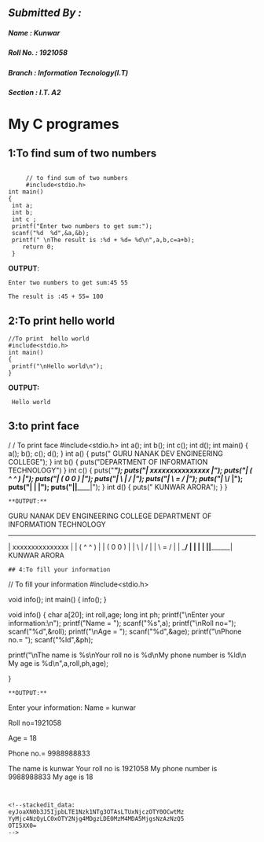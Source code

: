 ## ***Submitted By :***
##### ***Name : Kunwar***           
##### ***Roll No. : 1921058***
##### ***Branch : Information Tecnology(I.T)***
##### ***Section  : I.T. A2***


# My C programes
## 1:To find sum of two numbers
```

     // to find sum of two numbers
     #include<stdio.h>
int main()
{                                                                                      
 int a;
 int b;
 int c ;
 printf("Enter two numbers to get sum:");
 scanf("%d  %d",&a,&b);
 printf(" \nThe result is :%d + %d= %d\n",a,b,c=a+b);
    return 0;
 }
```
**OUTPUT**:
```
Enter two numbers to get sum:45 55
 
The result is :45 + 55= 100
```
## 2:To print hello world

```
//To print  hello world
#include<stdio.h>
int main()
{                     
 printf("\nHello world\n");
}
```
**OUTPUT:**
``` 
 Hello world
```
## 3:to print face
/ / To print face
#include<stdio.h>
int a();
int b();
int c();
int d();
int main()
{
a();
b();
c();
d();
}
int a()
{
puts(" GURU NANAK DEV ENGINEERING COLLEGE");
}
int b()
{
puts("DEPARTMENT OF INFORMATION TECHNOLOGY")
}
int c()
{
puts("___________________________");
puts("|    xxxxxxxxxxxxxxx      |");
puts("|    (   ^     ^   )      |");
puts("|    (   0     0   )      |");
puts("|     \\     |     /       |");
puts("|      \\    =    /        |");
puts("|       \\_______/         |");
puts("|            |            |");
puts("|____________|____________|");
}
int d()
{
puts("       KUNWAR ARORA");
}
}
```
**OUTPUT:**
```
 GURU NANAK DEV ENGINEERING COLLEGE
DEPARTMENT OF INFORMATION TECHNOLOGY
___________________________
|    xxxxxxxxxxxxxxx      |
|      (   ^     ^   )      |
|      (   0     0   )      |
|       \     |     /       |
|        \    =    /        |
|         \_______/         |
|              |            |
|____________|____________|
       KUNWAR ARORA
```
## 4:To fill your information

```
  // To fill your information
#include<stdio.h>

  void info();
  int main()
  {
     info();
  }

   void info()
  {  char a[20];
     int roll,age;
     long int ph;
   printf("\nEnter your information:\n");
   printf("Name = ");
    scanf("%s",a);
  printf("\nRoll no=");
scanf("%d",&roll);
printf("\nAge = ");
 scanf("%d",&age);
 printf("\nPhone no.= ");
 scanf("%ld",&ph);

printf("\nThe name is %s\nYour roll no is %d\nMy phone number is %ld\n My age is %d\n",a,roll,ph,age);

}
```
**OUTPUT:**
```
Enter your information:
Name = kunwar

Roll no=1921058

Age = 18

Phone no.= 9988988833

The name is kunwar
Your roll no is 1921058
My phone number is 9988988833
 My age is 18
 ```


<!--stackedit_data:
eyJoaXN0b3J5IjpbLTE1Nzk1NTg3OTAsLTUxNjczOTY0OCwtMz
YyMjc4NzQyLC0xOTY2Njg4MDgzLDE0MzM4MDA5MjgsNzAzNzQ5
OTI5XX0=
-->